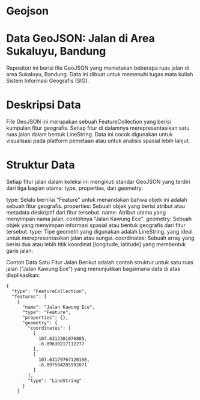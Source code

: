 # Geojson

# Data GeoJSON: Jalan di Area Sukaluyu, Bandung
Repositori ini berisi file GeoJSON yang memetakan beberapa ruas jalan di area Sukaluyu, Bandung. Data ini dibuat untuk memenuhi tugas mata kuliah Sistem Informasi Geografis (SIG).

# Deskripsi Data
File GeoJSON ini merupakan sebuah FeatureCollection yang berisi kumpulan fitur geografis. Setiap fitur di dalamnya merepresentasikan satu ruas jalan dalam bentuk LineString. Data ini cocok digunakan untuk visualisasi pada platform pemetaan atau untuk analisis spasial lebih lanjut.

# Struktur Data
Setiap fitur jalan dalam koleksi ini mengikuti standar GeoJSON yang terdiri dari tiga bagian utama: type, properties, dan geometry.

type: Selalu bernilai "Feature" untuk menandakan bahwa objek ini adalah sebuah fitur geografis.
properties: Sebuah objek yang berisi atribut atau metadata deskriptif dari fitur tersebut.
name: Atribut utama yang menyimpan nama jalan, contohnya "Jalan Kawung Ece".
geometry: Sebuah objek yang menyimpan informasi spasial atau bentuk geografis dari fitur tersebut.
type: Tipe geometri yang digunakan adalah LineString, yang ideal untuk merepresentasikan jalan atau sungai.
coordinates: Sebuah array yang berisi dua atau lebih titik koordinat [longitude, latitude] yang membentuk garis jalan.

Contoh Data Satu Fitur Jalan
Berikut adalah contoh struktur untuk satu ruas jalan ("Jalan Kawung Ece") yang menunjukkan bagaimana data di atas diaplikasikan:
```
{
  "type": "FeatureCollection",
  "features": [
    {
      "name": "Jalan Kawung Ece",
      "type": "Feature",
      "properties": {},
      "geometry": {
        "coordinates": [
          [
            107.6312301076805,
            -6.89630217112277
          ],
          [
            107.63179767120198,
            -6.897594285992071
          ]
        ],
        "type": "LineString"
      }
    }
```
